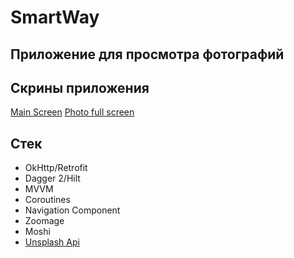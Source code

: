 # SmartWay
## Приложение для просмотра фотографий 
## Скрины приложения
[Main Screen](https://media.discordapp.net/attachments/806865683866451988/1108646131287736370/Screenshot_20230518_094617_SmartWay.jpg?width=312&height=676)
[Photo full screen](https://media.discordapp.net/attachments/806865683866451988/1108646130851516416/Screenshot_20230518_094622_SmartWay.jpg?width=312&height=676)
## Стек
+ OkHttp/Retrofit
+ Dagger 2/Hilt
+ MVVM
+ Coroutines
+ Navigation Component
+ Zoomage
+ Moshi
+ [Unsplash Api](https://unsplash.com/documentation)
